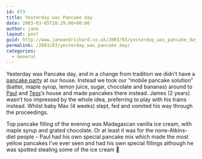 ```yaml
---
id: 673
title: Yesterday was Pancake day
date: 2003-03-05T10:29:00+00:00
author: jane
layout: post
guid: http://www.janeandrichard.co.uk/2003/03/yesterday_was_pancake_day
permalink: /2003/03/yesterday_was_pancake_day/
categories:
  - General
---
```

Yesterday was Pancake day, and in a change from tradition we didn&#8217;t have a [pancake party](http://v1.janeandrichard.co.uk/photos/pancakes2002/) at our house. Instead we took our &#8220;mobile pancake solution&#8221; (batter, maple syrup, lemon juice, sugar, chocolate and bananas) around to [Paul](http://v1.janeandrichard.co.uk/photos/henstagday/img_2436_640/) and [Tess](http://v1.janeandrichard.co.uk/wedding/photos/Unofficial/gaf_cd1_024_21/)&#8216;s house and made pancakes there instead. James (2 years) wasn&#8217;t too impressed by the whole idea, preferring to play with his trains instead. Whilst baby Max (4 weeks) slept, fed and vomited his way through the proceedings.

Top pancake filling of the evening was Madagascan vanilla ice cream, with maple syrup and grated chocolate. Or at least it was for the none-Atkins-diet people &#8211; Paul had his own special pancake mix which made the most yellow pancakes I&#8217;ve ever seen and had his own special fillings although he was spotted stealing some of the ice cream 🙂